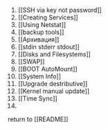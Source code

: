 1. [[SSH via key not password]]
2. [[Creating Services]]
3. [[Using Netstat]]
4. [[backup tools]]
5. [[Архивация]]
6. [[stdin stderr stdout]]
7. [[Disks and Filesystems]]
8. [[SWAP]]
9. [[BOOT AutoMount]]
10. [[System Info]]
11. [[Upgrade destributive]]
12. [[Kernel manual update]]
13. [[Time Sync]]
14. 



return to [[README]]